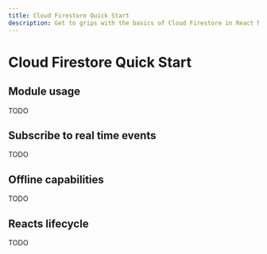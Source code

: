 ```yaml
---
title: Cloud Firestore Quick Start
description: Get to grips with the basics of Cloud Firestore in React Native Firebase
---
```


# Cloud Firestore Quick Start

## Module usage

TODO

## Subscribe to real time events

TODO

## Offline capabilities

TODO

## Reacts lifecycle

TODO


